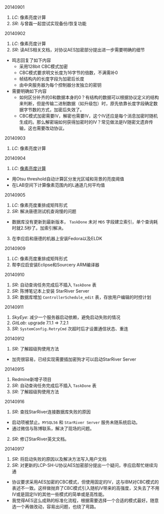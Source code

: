 20140901

1. *LC*: 像素亮度计算
2. *SR*: 与曾磊一起尝试实现备份/恢复功能

20140902

1. *LC*: 像素亮度计算
2. *SR*: 读AES相关文档，对协议AES加密部分提出进一步需要明确的细节
  - 鸣志回复了如下内容
    * 采用128bit CBC模式加密
    * CBC模式要求明文长度为16字节的倍数，不满需补0
    * 帧结构内的长度字段为加密后长度
    * 由中央服务器为每个控制器分发独立的密钥
  - 需要明确如下内容
    * 如何区分补齐的0和数据本身的0？有结构的数据可以根据协议定义的结构来判断，但是传输二进制数据（如升级包）时，原先依靠长度字段确定数据字节数的方式，加密后失效了。
    * CBC模式加密需要IV，解密也需要IV，这个IV还应是每个消息加密时随机生成的。那么解密端如何获得加密时的IV？常见做法是IV随密文遗弃传输，这也需要改动协议。

20140903

1. *LC*: 像素亮度计算

20140904

1. *LC*: [像素亮度计算](http://www.qingpei.me/LED-Calibration/brightness/index.html)
  - 用Otsu threshold自动计算区分发光区域和背景的亮度阈值 
  - 在LAB空间下计算像素范围内的L通道几何平均值

20140905

1. *LC*: 像素亮度重排成矩阵形式
2. *SR*: 解决唐德测试机查询慢的问题
  - 数据库没有更新到最新版本， `TaskDone` 未对 `MD5` 字段建立索引，单个查询耗时就2.5秒了。加索引解决。
3. 在李应启和唐德的机器上安装Fedora以及ELDK

20140909

1. *LC*: 像素亮度重排成矩阵形式
2. 帮李应启安装Eclipse和Sourcery ARM编译器 

20140910

1. *SR*: 自动查询任务完成后不插入 `TaskDone` 表
2. *SR*: 陈博笔记本上安装 StarRiver Server
3. *SR*: 数据库增加 `ControllerSchedule_edit` 表，存放用户编辑的时控计划

20140911

1. *SkyEye*: 减少一个服务器启动依赖，避免启动失败的情况
2. *GitLab*: upgrade 7.1.1 => 7.2.1
3. *SR*: `SystemConfig.RetryCmd` 次超时后才设置通信状态、重连

20140912

1. *SR*: 了解超级狗使用方法
  - 加壳很容易，已经实现需要插加密狗才可以启动StarRiver Server 

20140915

1. Redmine新增子项目
2. *SR*: 自动查询任务完成后不插入 `TaskDone` 表
3. *SR*: 了解超级狗使用方法

20140916

1. *SR*: 查找StarRiver连接数据库失败的原因
  - 启动项被禁止。`MYSQL56` 和 `StarRiver Server` 服务未随系统启动。
  - 通过微信与陈博联系，解决了现场的问题。
2. *SR*: 修订StarRiver英文文档。

20140917

1. *SR*: 将启动失败的原因以及解决方法写入用户文档
2. *SR*: 对更新的LCP-SH-U协议AES加密部分提出一个疑问，李应启帮忙继续沟通
  - 协议要求采用AES加密的CBC模式，但使用固定的IV，这与IBM对CBC模式的表述不一致。这样做抛弃了CBC模式引入随机IV带来的高强度，又失去了不用IV或是固定IV的其他一些模式的简单或是高性能。
  - 我觉得AES这么成熟的标准化流程，根据需要选择一个合适的模式最好。随意选一个再做改动，容易出问题，也绕了弯路。
